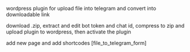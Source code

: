 wordpress plugin for upload file into telegram and convert into downloadable link

download .zip, extract and edit bot token and chat id, compress to zip and upload plugin to wordpress, then activate the plugin

add new page and add shortcodes [file_to_telegram_form] 
